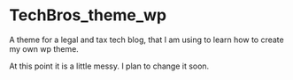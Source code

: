 # TechBros_theme_wp
A theme for a legal and tax tech blog, that I am using to learn how to create my own wp theme.

At this point it is a little messy. I plan to change it soon.
